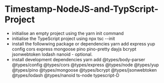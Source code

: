 # Timestamp-NodeJS-and-TypScript-Project

* initialise an empty project using the yarn init command
* initialise the TypeScript project using npx tsc --init
* install the followwing package or dependencies
yarn add express yup config cors express mongoose pino pino-pretty dayjs bcrypt jsonwebtoken lodash nanoid - optional.
* install development dependencies
yarn add @types/body-parser @types/config @types/cors @types/express @types/node @types/yup @types/pino @types/mongoose @types/bcrypt @types/jsonwebtoken @types/lodash @types/nanoid ts-node typescript-D 